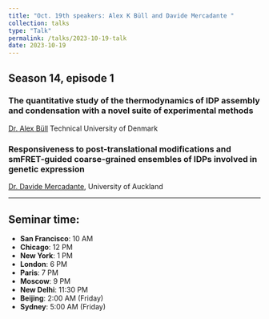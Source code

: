 ```yaml
---
title: "Oct. 19th speakers: Alex K Büll and Davide Mercadante "
collection: talks
type: "Talk"
permalink: /talks/2023-10-19-talk
date: 2023-10-19
---
```


## Season 14, episode 1

### The quantitative study of the thermodynamics of IDP assembly and condensation with a novel suite of experimental methods
[Dr. Alex Büll](https://buelllab.org/)
Technical University of Denmark


### Responsiveness to post-translational modifications and smFRET-guided coarse-grained ensembles of IDPs involved in genetic expression
[Dr. Davide Mercadante](https://profiles.auckland.ac.nz/davide-mercadante), 
University of Auckland

---


## Seminar time:
* **San Francisco**: 10 AM
* **Chicago**: 12 PM
* **New York**: 1 PM
* **London**: 6 PM
* **Paris**: 7 PM
* **Moscow**: 9 PM
* **New Delhi**: 11:30 PM
* **Beijing**: 2:00 AM (Friday)
* **Sydney**: 5:00 AM (Friday)





